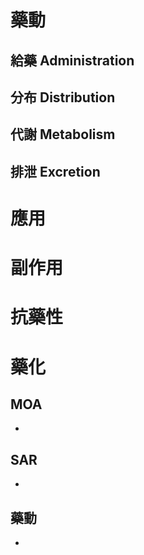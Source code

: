 # 藥動
## 給藥 Administration
## 分布 Distribution
## 代謝 Metabolism
## 排泄 Excretion
# 應用
# 副作用
# 抗藥性
# 藥化
## MOA
- 
## SAR
- 
## 藥動
- 
